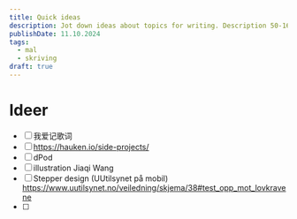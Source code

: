 ```yaml
---
title: Quick ideas
description: Jot down ideas about topics for writing. Description 50-160 words
publishDate: 11.10.2024
tags:
  - mal
  - skriving
draft: true
---
```

# Ideer

- [ ] 我爱记歌词
- [ ] https://hauken.io/side-projects/
- [ ] dPod
- [ ] illustration Jiaqi Wang
- [ ] Stepper design (UUtilsynet på mobil) https://www.uutilsynet.no/veiledning/skjema/38#test_opp_mot_lovkravene
- [ ] 